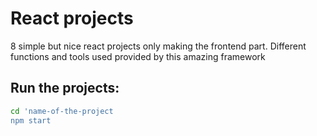 # React projects

8 simple but nice react projects only making the frontend part. Different functions and tools used provided by this amazing framework

## Run the projects:
```bash
cd 'name-of-the-project
npm start
```
